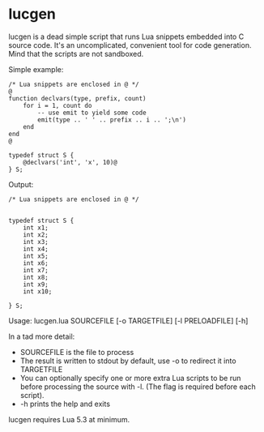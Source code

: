 # lucgen

lucgen is a dead simple script that runs Lua snippets embedded into C source
code. It's an uncomplicated, convenient tool for code generation. Mind that the
scripts are not sandboxed.

Simple example:
    
    /* Lua snippets are enclosed in @ */
    @
    function declvars(type, prefix, count)
        for i = 1, count do
            -- use emit to yield some code
            emit(type .. ' ' .. prefix .. i .. ';\n')
        end
    end
    @

    typedef struct S {
        @declvars('int', 'x', 10)@
    } S;

Output:
    
    /* Lua snippets are enclosed in @ */
    

    typedef struct S {
        int x1;
        int x2;
        int x3;
        int x4;
        int x5;
        int x6;
        int x7;
        int x8;
        int x9;
        int x10;
        
    } S;


Usage: lucgen.lua SOURCEFILE \[-o TARGETFILE\] \[-l PRELOADFILE\] \[-h\]

In a tad more detail:

* SOURCEFILE is the file to process
* The result is written to stdout by default, use -o to redirect it into
  TARGETFILE
* You can optionally specify one or more extra Lua scripts to be run before
  processing the source with -l. (The flag is required before each script).
* -h prints the help and exits

lucgen requires Lua 5.3 at minimum.
